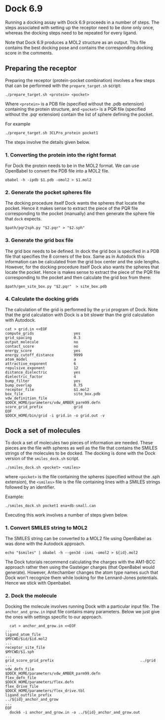 # Dock 6.9

Running a docking assay with Dock 6.9 proceeds in a number of steps. The
steps associated with setting up the receptor need to be done only once, 
whereas the docking steps need to be repeated for every ligand.

Note that Dock 6.9 produces a MOL2 structure as an output. This file
contains the best docking pose and contains the corresponding docking
score in the comments.

## Preparing the receptor

Preparing the receptor (protein-pocket combination) involves a few steps
that can be performed with the `prepare_target.sh` script:
```
./prepare_target.sh <protein> <pocket>
```
Where `<protein>` is a PDB file (specified without the .pdb extension) 
containing the protein structure, and `<pocket>` is a PQR file
(specified without the .pqr extension) contain the list of sphere 
defining the pocket.

For example
```
./prepare_target.sh 3CLPro_protein pocket1
```

The steps involve the details given below.

### 1. Converting the protein into the right format

For Dock the protein needs to be in the MOL2 format. We can use 
OpenBabel to convert the PDB file into a MOL2 file. 
```
obabel -h -ipdb $1.pdb -omol2 > $1.mol2
```

### 2. Generate the pocket spheres file

The docking procedure itself Dock wants the spheres that locate the pocket.
Hence it makes sense to extract the piece of the PQR file corresponding to 
the pocket (manually) and then generate the sphere file that `dock` expects.
```
$path/pqr2sph.py "$2.pqr" > "$2.sph"
```

### 3. Generate the grid box file

The grid box needs to be defined. In dock the grid box is specified in 
a PDB file that specifies the 8 corners of the box. Same as in Autodock
this information can be calculated from the grid box center and the side 
lengths. However, for the docking procedure itself Dock also wants the
spheres that locate the pocket. Hence is makes sense to extract the piece
of the PQR file corresponding to the pocket and then calculate the grid 
box from there:
```
$path/gen_site_box.py "$2.pqr"  > site_box.pdb
```

### 4. Calculate the docking grids

The calculation of the grid is performed by the `grid` program of Dock.
Note that the grid calculation with Dock is a bit slower than the grid
calculation with Autodock.
```
cat > grid.in <<EOF
compute_grids                  yes
grid_spacing                   0.3
output_molecule                no
contact_score                  no
energy_score                   yes
energy_cutoff_distance         9999
atom_model                     a
attractive_exponent            6
repulsive_exponent             12
distance_dielectric            yes
dielectric_factor              4
bump_filter                    yes
bump_overlap                   0.75
receptor_file                  $1.mol2
box_file                       site_box.pdb
vdw_definition_file            $DOCK_HOME/parameters/vdw_AMBER_parm99.defn
score_grid_prefix              grid
EOF
$DOCK_HOME/bin/grid -i grid.in -o grid.out -v
```

## Dock a set of molecules

To dock a set of molecules two pieces of information are needed. These pieces
are the file with spheres as well as the file that contains the SMILES strings
of the molecules to be docked. The docking is done with the Dock version 
of the `smiles_dock.sh` script.
```
./smiles_dock.sh <pocket> <smiles>
```
where `<pocket>` is the file containing the spheres (specified without the .sph 
extension), the `<smiles>` file is the file containing lines with a SMILES strings
followed by an identifier. 

Example:
```
./smiles_dock.sh pocket1 ena+db-small.can
```

Executing this work involves a number of steps given below.

### 1. Convert SMILES string to MOL2

The SMILES string can be converted to a MOL2 file using OpenBabel
as was done with the Autodock approach.
```
echo "$smiles" | obabel -h --gen3d -ismi -omol2 > ${id}.mol2
```
The Dock tutorials recommend calculating the charges with the 
AM1-BCC approach rather then using the Gasteiger charges (that
OpenBabel would generate). However, Antechamber changes the atom
type names such that Dock won't recognize them while looking for
the Lennard-Jones potentials. Hence we stick with Openbabel.

### 2. Dock the molecule

Docking the molecule involves running Dock with a particular input file.
The `anchor_and_grow.in` input file contains many parameters. Below we
just give the ones with settings specific to our approach.
```
  cat > anchor_and_grow.in <<EOF
...
ligand_atom_file                                             $MYCWD/$id/$id.mol2
...
receptor_site_file                                           $MYCWD/$1.sph
...
grid_score_grid_prefix                                       ../grid
...
vdw_defn_file                                                $DOCK_HOME/parameters/vdw_AMBER_parm99.defn
flex_defn_file                                               $DOCK_HOME/parameters/flex.defn
flex_drive_file                                              $DOCK_HOME/parameters/flex_drive.tbl
ligand_outfile_prefix                                        ../${id}_anchor_and_grow
...
EOF
  dock6 -i anchor_and_grow.in -o ../${id}_anchor_and_grow.out
```

